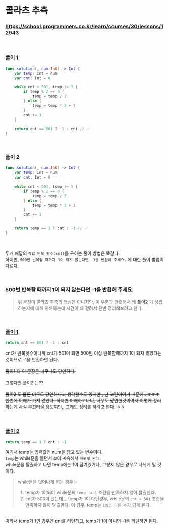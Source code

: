 # 콜라츠 추측

### https://school.programmers.co.kr/learn/courses/30/lessons/12943

<br/>

### 풀이 1

```Swift
func solution(_ num:Int) -> Int {
	var temp: Int = num
	var cnt: Int = 0

	while cnt < 501, temp != 1 {
		if temp % 2 == 0 {
			temp = temp / 2
		} else {
			temp = temp * 3 + 1
		}
		cnt += 1
	}

	return cnt == 501 ? -1 : cnt // ✅
}
```

<br/>

### 풀이 2

```Swift
func solution(_ num:Int) -> Int {
	var temp: Int = num
	var cnt: Int = 0

	while cnt < 501, temp != 1 {
		if temp % 2 == 0 {
			temp = temp / 2
		} else {
			temp = temp * 3 + 1
		}
		cnt += 1
	}

	return temp == 1 ? cnt : -1 // ✅
}
```

<br/>

두개 해답의 `작업 반복 횟수(cnt)`를 구하는 풀이 방법은 똑같다.
<br/>
하지만, `500번 반복할 때까지 1이 되지 않는다면 –1을 반환해 주세요.` 에 대한 풀이 방법이 다르다.

<br/>

### 500번 반복할 때까지 1이 되지 않는다면 –1을 반환해 주세요.

> 위 문장이 콜라츠 추측의 핵심은 아니지만, 이 부분과 관련해서 왜 [풀이2](#풀이-2) 가 성립하는지에 대해 이해하는데 시간이 꽤 걸려서 한번 정리해보려고 한다.

<br/>

### [풀이 1](#풀이-1)

```Swift
return cnt == 501 ? -1 : cnt
```

cnt가 반복횟수이니까 cnt가 501이 되면 500번 이상 반복할때까지 1이 되지 않았다는 것이므로 -1을 반환하면 된다.
<br/><br/>
~~풀이1 의 이 문장은 너무나도 당연하다.~~
<br/><br/>
그렇다면 풀이2 는??
<br/><br/>
~~풀이2 도 물론 너무도 당연하다고 생각할수도 있지만,, 난 코린이이기 때문에.. ㅎㅎㅎ 한번에 이해가 가지 않았다. 하지만 이해하고나니, 너무도 당연한것이여서 이렇게 정리하는게 사실 부끄러울 정도지만,, 그래도 정리를 하려고 한다. ㅎㅎ~~

<br/>

### [풀이 2](#풀이-2)

```Swift
return temp == 1 ? cnt : -1
```

여기서 temp는 입력값인 num을 담고 있는 변수이다.
<br/>
`temp`는 while문을 돌면서 `값`이 계속해서 `바뀌게 된다.`
<br/>
while문을 탈출하고 나면 temp에는 1이 담겨있거나, 그렇지 않은 경우로 나뉘게 될 것이다.
<br/>

> while문을 벗어나게 되는 경우는
> <br/>
>
> 1. temp가 1이되어 while문의 `temp != 1` 조건을 만족하지 않아 탈출한다.
> 2. cnt가 500이 됬는데도 temp가 1이 아닌경우, while문의 `cnt < 501` 조건을 만족하지 않아 탈출한다. 이 경우, temp는 `1외의 다른 수`가 되게 된다.

<br/>
따라서 temp가 1인 경우엔 cnt를 리턴하고, temp가 1이 아니면 -1을 리턴하면 된다.
